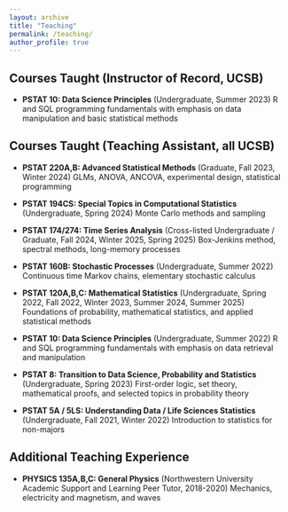 ```yaml
---
layout: archive
title: "Teaching"
permalink: /teaching/
author_profile: true
---
```


## Courses Taught (Instructor of Record, UCSB) 

- **PSTAT 10: Data Science Principles** (Undergraduate, Summer 2023) 
    R and SQL programming fundamentals with emphasis on data manipulation and basic statistical methods

## Courses Taught (Teaching Assistant, all UCSB) 

- **PSTAT 220A,B: Advanced Statistical Methods** (Graduate, Fall 2023, Winter 2024) 
    GLMs, ANOVA, ANCOVA, experimental design, statistical programming

- **PSTAT 194CS: Special Topics in Computational Statistics** (Undergraduate, Spring 2024)
    Monte Carlo methods and sampling 

- **PSTAT 174/274: Time Series Analysis** (Cross-listed Undergraduate / Graduate, Fall 2024, Winter 2025, Spring 2025) 
    Box-Jenkins method, spectral methods, long-memory processes

- **PSTAT 160B: Stochastic Processes** (Undergraduate, Summer 2022) 
    Continuous time Markov chains, elementary stochastic calculus 

- **PSTAT 120A,B,C: Mathematical Statistics** (Undergraduate, Spring 2022, Fall 2022, Winter 2023, Summer 2024, Summer 2025) 
    Foundations of probability, mathematical statistics, and applied statistical methods   

- **PSTAT 10: Data Science Principles** (Undergraduate, Summer 2022) 
    R and SQL programming fundamentals with emphasis on data retrieval and manipulation

- **PSTAT 8: Transition to Data Science, Probability and Statistics** (Undergraduate, Spring 2023) 
    First-order logic, set theory, mathematical proofs, and selected topics in probability theory

- **PSTAT 5A / 5LS: Understanding Data / Life Sciences Statistics** (Undergraduate, Fall 2021, Winter 2022) 
    Introduction to statistics for non-majors 

## Additional Teaching Experience 

- **PHYSICS 135A,B,C: General Physics** (Northwestern University Academic Support and Learning Peer Tutor, 2018-2020)
    Mechanics, electricity and magnetism, and waves 
